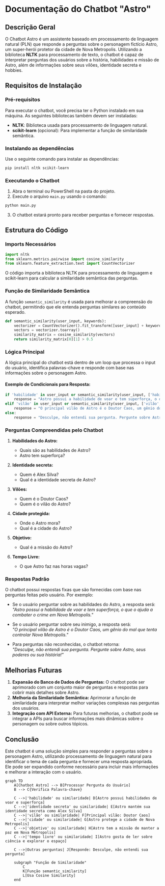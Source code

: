 # Documentação do Chatbot "Astro"

## Descrição Geral

O Chatbot Astro é um assistente baseado em processamento de linguagem natural (PLN) que responde a perguntas sobre o personagem fictício Astro, um super-herói protetor da cidade de Nova Metropolis. Utilizando a biblioteca **NLTK** para processamento de texto, o chatbot é capaz de interpretar perguntas dos usuários sobre a história, habilidades e missão de Astro, além de informações sobre seus vilões, identidade secreta e hobbies.

## Requisitos de Instalação

### Pré-requisitos

Para executar o chatbot, você precisa ter o Python instalado em sua máquina. As seguintes bibliotecas também devem ser instaladas:

-   **NLTK**: Biblioteca usada para processamento de linguagem natural.
-   **scikit-learn** (opcional): Para implementar a função de similaridade semântica.

### Instalando as dependências

Use o seguinte comando para instalar as dependências:

```bash
pip install nltk scikit-learn
```
### Executando o Chatbot

1.  Abra o terminal ou PowerShell na pasta do projeto.
2.  Execute o arquivo `main.py` usando o comando:

```bash
python main.py
``` 

3.  O chatbot estará pronto para receber perguntas e fornecer respostas.

## Estrutura do Código

### Imports Necessários

```python
import nltk
from sklearn.metrics.pairwise import cosine_similarity
from sklearn.feature_extraction.text import CountVectorizer
```
O código importa a biblioteca NLTK para processamento de linguagem e scikit-learn para calcular a similaridade semântica das perguntas.

### Função de Similaridade Semântica

A função `semantic_similarity` é usada para melhorar a compreensão do chatbot, permitindo que ele entenda perguntas similares ao conteúdo esperado.

```python
def semantic_similarity(user_input, keywords):
    vectorizer = CountVectorizer().fit_transform([user_input] + keywords)
    vectors = vectorizer.toarray()
    similarity_matrix = cosine_similarity(vectors)
    return similarity_matrix[0][1] > 0.5
```
### Lógica Principal

A lógica principal do chatbot está dentro de um loop que processa o input do usuário, identifica palavras-chave e responde com base nas informações sobre o personagem Astro.

#### Exemplo de Condicionais para Resposta:

```python
if 'habilidade' in user_input or semantic_similarity(user_input, ['habilidade', 'poderes', 'superforça', 'voar']):
    response = "Astro possui a habilidade de voar e tem superforça, o que o ajuda a combater o crime em Nova Metropolis."
elif 'vilão' in user_input or semantic_similarity(user_input, ['vilão', 'doutor caos', 'inimigo']):
    response = "O principal vilão de Astro é o Doutor Caos, um gênio do mal que tenta controlar Nova Metropolis."
else:
    response = "Desculpe, não entendi sua pergunta. Pergunte sobre Astro, seus poderes ou sua história!"
```
### Perguntas Compreendidas pelo Chatbot

1.  **Habilidades do Astro:**
    
    -   Quais são as habilidades de Astro?
    -   Astro tem superforça?
2.  **Identidade secreta:**
    
    -   Quem é Alex Silva?
    -   Qual é a identidade secreta de Astro?
3.  **Vilões:**
    
    -   Quem é o Doutor Caos?
    -   Quem é o vilão do Astro?
4.  **Cidade protegida:**
    
    -   Onde o Astro mora?
    -   Qual é a cidade do Astro?
5.  **Objetivo:**
    
    -   Qual é a missão do Astro?
6.  **Tempo Livre:**
    
    -   O que Astro faz nas horas vagas?

### Respostas Padrão

O chatbot possui respostas fixas que são fornecidas com base nas perguntas feitas pelo usuário. Por exemplo:

-   Se o usuário perguntar sobre as habilidades do Astro, a resposta será:  
    _"Astro possui a habilidade de voar e tem superforça, o que o ajuda a combater o crime em Nova Metropolis."_
    
-   Se o usuário perguntar sobre seu inimigo, a resposta será:  
    _"O principal vilão de Astro é o Doutor Caos, um gênio do mal que tenta controlar Nova Metropolis."_
    
-   Para perguntas não reconhecidas, o chatbot retorna:  
    _"Desculpe, não entendi sua pergunta. Pergunte sobre Astro, seus poderes ou sua história!"_
    

## Melhorias Futuras

1.  **Expansão do Banco de Dados de Perguntas:** O chatbot pode ser aprimorado com um conjunto maior de perguntas e respostas para cobrir mais detalhes sobre Astro.
2.  **Melhoria da Similaridade Semântica:** Aprimorar a função de similaridade para interpretar melhor variações complexas nas perguntas dos usuários.
3.  **Integração com API Externa:** Para futuras melhorias, o chatbot pode se integrar a APIs para buscar informações mais dinâmicas sobre o personagem ou sobre outros tópicos.

## Conclusão

Este chatbot é uma solução simples para responder a perguntas sobre o personagem Astro, utilizando processamento de linguagem natural para identificar o tema de cada pergunta e fornecer uma resposta apropriada. Ele pode ser expandido conforme necessário para incluir mais informações e melhorar a interação com o usuário.

```mermaid
graph TD
    A[Chatbot Astro] --> B[Processar Pergunta do Usuário]
    B --> C{Verifica Palavra-chave}
    
    C -->|'habilidade' ou similaridade| D[Astro possui habilidades de voar e superforça]
    C -->|'identidade secreta' ou similaridade| E[Astro mantém sua identidade secreta como Alex Silva]
    C -->|'vilão' ou similaridade| F[Principal vilão: Doutor Caos]
    C -->|'cidade' ou similaridade| G[Astro protege a cidade de Nova Metropolis]
    C -->|'objetivo' ou similaridade| H[Astro tem a missão de manter a paz em Nova Metropolis]
    C -->|'tempo livre' ou similaridade| I[Astro gosta de ler sobre ciência e explorar o espaço]
    
    C -->|Outras perguntas| J[Responde: Desculpe, não entendi sua pergunta]
    
    subgraph "Função de Similaridade"
        C
        K[Função semantic_similarity]
        L[Usa Cosine Similarity]
    end

```
